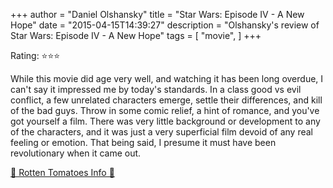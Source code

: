 +++
author = "Daniel Olshansky"
title = "Star Wars: Episode IV - A New Hope"
date = "2015-04-15T14:39:27"
description = "Olshansky's review of Star Wars: Episode IV - A New Hope"
tags = [
    "movie",
]
+++

Rating: ⭐⭐⭐

While this movie did age very well, and watching it has been long overdue, I can't say it impressed me by today's standards. In a class good vs evil conflict, a few unrelated characters emerge, settle their differences, and kill of the bad guys. Throw in some comic relief, a hint of romance, and you've got yourself a film. There was very little background or development to any of the characters, and it was just a very superficial film devoid of any real feeling or emotion. That being said, I presume it must have been revolutionary when it came out.

[🍅 Rotten Tomatoes Info 🍅](https://www.rottentomatoes.com//m/star_wars_episode_iv_a_new_hope)